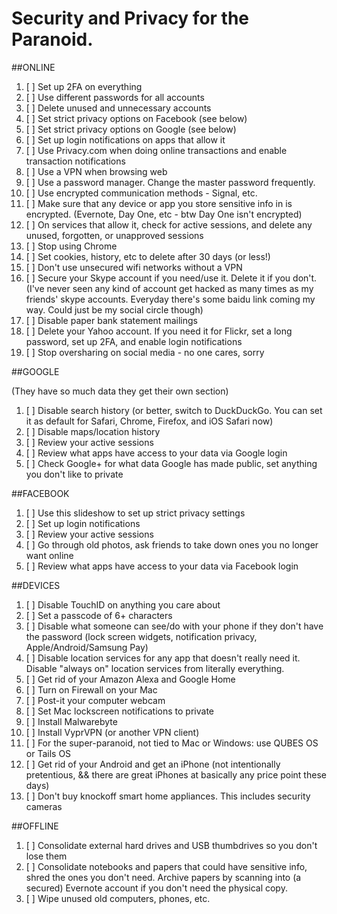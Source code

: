# Security and Privacy for the Paranoid.  

##ONLINE

1. [ ] Set up 2FA on everything 
2. [ ] Use different passwords for all accounts 
3. [ ] Delete unused and unnecessary accounts 
4. [ ] Set strict privacy options on Facebook (see below)
5. [ ] Set strict privacy options on Google (see below)
6. [ ] Set up login notifications on apps that allow it
7. [ ] Use Privacy.com when doing online transactions and enable transaction notifications 
8. [ ] Use a VPN when browsing web
9. [ ] Use a password manager. Change the master password frequently. 
10. [ ] Use encrypted communication methods - Signal, etc. 
11. [ ] Make sure that any device or app you store sensitive info in is encrypted. (Evernote, Day One, etc - btw Day One isn't encrypted) 
12. [ ] On services that allow it, check for active sessions, and delete any unused, forgotten, or unapproved sessions 
13. [ ] Stop using Chrome
14. [ ] Set cookies, history, etc to delete after 30 days (or less!)
15. [ ] Don't use unsecured wifi networks without a VPN
16. [ ] Secure your Skype account if you need/use it. Delete it if you don't. (I've never seen any kind of account get hacked as many times as my friends' skype accounts. Everyday there's some baidu link coming my way. Could just be my social circle though)
17. [ ] Disable paper bank statement mailings 
18. [ ] Delete your Yahoo account. If you need it for Flickr, set a long password, set up 2FA, and enable login notifications
19. [ ] Stop oversharing on social media - no one cares, sorry


##GOOGLE

(They have so much data they get their own section)
1. [ ] Disable search history (or better, switch to DuckDuckGo. You can set it as default for Safari, Chrome, Firefox, and iOS Safari now)
2. [ ] Disable maps/location history
3. [ ] Review your active sessions
4. [ ] Review what apps have access to your data via Google login
5. [ ] Check Google+ for what data Google has made public, set anything you don't like to private


##FACEBOOK

1. [ ] Use this slideshow to set up strict privacy settings 
2. [ ] Set up login notifications
3. [ ] Review your active sessions
4. [ ] Go through old photos, ask friends to take down ones you no longer want online
5. [ ] Review what apps have access to your data via Facebook login 


##DEVICES

1. [ ]  Disable TouchID on anything you care about
2. [ ] Set a passcode of 6+ characters
3. [ ] Disable what someone can see/do with your phone if they don't have the password (lock screen widgets, notification privacy, Apple/Android/Samsung Pay)
4. [ ] Disable location services for any app that doesn't really need it. Disable "always on" location services from literally everything. 
5. [ ] Get rid of your Amazon Alexa and Google Home
6. [ ] Turn on Firewall on your Mac
7. [ ] Post-it your computer webcam 
8. [ ] Set Mac lockscreen notifications to private 
9. [ ] Install Malwarebyte
10. [ ] Install VyprVPN (or another VPN client)
11. [ ] For the super-paranoid, not tied to Mac or Windows: use QUBES OS or Tails OS
12. [ ] Get rid of your Android and get an iPhone (not intentionally pretentious, && there are great iPhones at basically any price point these days) 
13. [ ] Don't buy knockoff smart home appliances. This includes security cameras 


##OFFLINE

1. [ ] Consolidate external hard drives and USB thumbdrives so you don't lose them
2. [ ] Consolidate notebooks and papers that could have sensitive info, shred the ones you don't need. Archive papers by scanning into (a secured) Evernote account if you don't need the physical copy. 
3. [ ] Wipe unused old computers, phones, etc.
